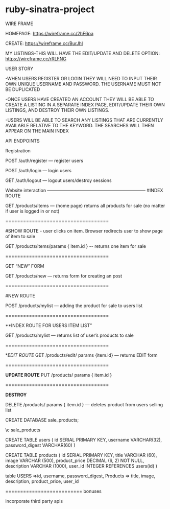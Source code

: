 # ruby-sinatra-project

WIRE FRAME

HOMEPAGE:
https://wireframe.cc/2hF6pa

CREATE:
https://wireframe.cc/BurJhI

MY LISTINGS-THIS WILL HAVE THE EDIT/UPDATE AND DELETE OPTION:
https://wireframe.cc/rRLFNG

USER STORY

-WHEN USERS REGISTER OR LOGIN THEY WILL NEED TO INPUT THEIR OWN UNIQUE USERNAME AND PASSWORD. THE USERNAME MUST NOT BE DUPLICATED 

-ONCE USERS HAVE CREATED AN ACCOUNT THEY WILL BE ABLE TO CREATE A LISTING IN A SEPARATE INDEX PAGE, EDIT/UPDATE THEIR OWN LISTINGS, AND DESTROY THEIR OWN LISTINGS.

-USERS WILL BE ABLE TO SEARCH ANY LISTINGS THAT ARE CURRENTLY AVAILABLE RELATIVE TO THE KEYWORD. THE SEARCHES WILL THEN APPEAR ON THE MAIN INDEX


API ENDPOINTS

Registration

POST /auth/register — register users

POST /auth/login  — login users

GET /auth/logout — logout users/destroy sessions

Website interaction
——————————————————————
#INDEX ROUTE

GET /products/items —  (home page) returns all products for sale (no matter if user is logged in or not)

===================================

#SHOW ROUTE - user clicks on item. Browser redirects user to show page of item to sale

GET /products/items/params { item.id } -- returns one item for sale

===================================

GET “NEW” FORM 

GET /products/new — returns form for creating an post 

===================================

#NEW ROUTE

POST /products/mylist — adding the product for sale to users list

===================================

**INDEX ROUTE FOR USERS ITEM LIST”

GET /products/mylist — returns list of user’s products to sale 

===================================

**EDIT ROUTE*
GET /products/edit/ params {item.id}  — returns EDIT form 
             
===================================

**UPDATE  ROUTE**
  PUT /products/ params { item.id } 

===================================

**DESTROY**

DELETE /products/ params { item.id } — deletes  product from users selling list



CREATE DATABASE sale_products;


\c sale_products


CREATE TABLE users (
	id SERIAL PRIMARY KEY,
	username VARCHAR(32),
	password_digest VARCHAR(60)
)


CREATE TABLE products (
	id SERIAL PRIMARY KEY,
	title VARCHAR (60),
	image VARCHAR (500),
	product_price DECIMAL (6, 2) NOT NULL,
	description VARCHAR (1000),
	user_id INTEGER REFERENCES users(id)
)



table USERS =>id, username, password_digest, Products => title, image, description, product_price,  user_id


==========================
bonuses

incorporate third party apis
